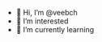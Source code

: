 - 👋 Hi, I’m @veebch
- 👀 I’m interested 
- 🌱 I’m currently learning

<!---
veebch/veebch is a ✨ special ✨ repository because its `README.md` (this file) appears on your GitHub profile.
You can click the Preview link to take a look at your changes.
--->
